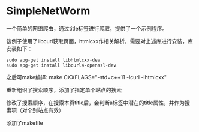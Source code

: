 # SimpleNetWorm



一个简单的网络爬虫，通过title标签进行爬取，提供了一个示例程序。


该例子使用了libcurl获取页面，htmlcxx作相关解析，需要对上述库进行安装，库安装如下：
```
sudo apg-get install libhtmlcxx-dev
sudo apg-get install libcurl4-openssl-dev
```
之后可make编译: make CXXFLAGS="-std=c++11 -lcurl -lhtmlcxx"


重新组织了搜索顺序，添加了指定单个站点的搜索

修改了搜索顺序，在搜索本页title后，会判断a标签中潜在的title属性，并作为搜索项（对个别站点有效）

添加了makefile



